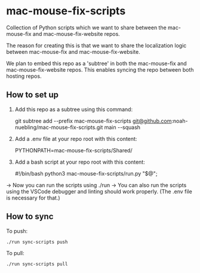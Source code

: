 # mac-mouse-fix-scripts

Collection of Python scripts which we want to share between the mac-mouse-fix and mac-mouse-fix-website repos.

The reason for creating this is that we want to share the localization logic between mac-mouse-fix and mac-mouse-fix-website.

We plan to embed this repo as a 'subtree' in both the mac-mouse-fix and mac-mouse-fix-website repos. This enables syncing the repo between both hosting repos.

## How to set up

1. Add this repo as a subtree using this command:

    git subtree add --prefix mac-mouse-fix-scripts git@github.com:noah-nuebling/mac-mouse-fix-scripts.git main --squash

2. Add a .env file at your repo root with this content:

    PYTHONPATH=mac-mouse-fix-scripts/Shared/

3. Add a bash script at your repo root with this content:

    #!/bin/bash
    python3 mac-mouse-fix-scripts/run.py "$@";

-> Now you can run the scripts using ./run <subcommand> <args>
-> You can also run the scripts using the VSCode debugger and linting should work properly. (The .env file is necessary for that.)

## How to sync

To push:

    ./run sync-scripts push

To pull:

    ./run sync-scripts pull

